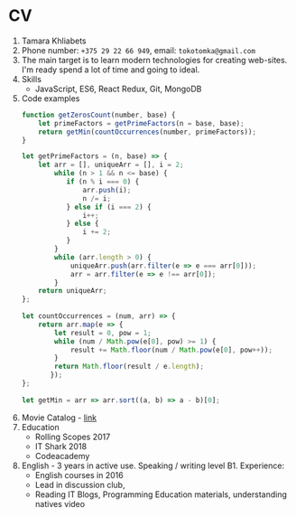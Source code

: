 # CV
1. Tamara Khliabets
1. Phone number: `+375 29 22 66 949`, email: `tokotomka@gmail.com`
1. The main target is to learn modern technologies for creating web-sites. I'm ready spend a lot of time and going to ideal.
1. Skills
   - JavaScript, ES6, React Redux, Git, MongoDB
1. Code examples
   ```js
   function getZerosCount(number, base) {
       let primeFactors = getPrimeFactors(n = base, base);
       return getMin(countOccurrences(number, primeFactors));
   }
   
   let getPrimeFactors = (n, base) => {
       let arr = [], uniqueArr = [], i = 2;
           while (n > 1 && n <= base) {
              if (n % i === 0) {
                  arr.push(i);
                  n /= i;
              } else if (i === 2) {
                  i++;
              } else {
                  i += 2;
              }
           }
           while (arr.length > 0) {
               uniqueArr.push(arr.filter(e => e === arr[0]));
               arr = arr.filter(e => e !== arr[0]);
           }   
       return uniqueArr;
   };
      
   let countOccurrences = (num, arr) => {
       return arr.map(e => {
           let result = 0, pow = 1;
           while (num / Math.pow(e[0], pow) >= 1) {
               result += Math.floor(num / Math.pow(e[0], pow++));
           }
           return Math.floor(result / e.length);
          });
   };
      
   let getMin = arr => arr.sort((a, b) => a - b)[0];
1. Movie Catalog - [link](https://github.com/tokotomka/movie-catalog)
1. Education
   - Rolling Scopes 2017
   - IT Shark 2018
   - Codeacademy
1. English - 3 years in active use. Speaking / writing level B1. Experience:
   - English courses in 2016
   - Lead in discussion club,  
   - Reading IT Blogs, Programming Education materials, understanding natives video
 